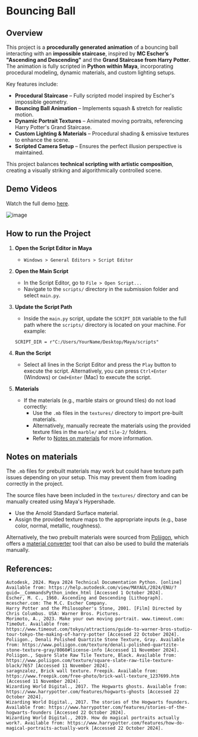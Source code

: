 # Bouncing Ball

## Overview

This project is a **procedurally generated animation** of a bouncing ball interacting with an **impossible staircase**, inspired by **MC Escher’s "Ascending and Descending"** and the **Grand Staircase from Harry Potter**. The animation is fully scripted in **Python within Maya**, incorporating procedural modeling, dynamic materials, and custom lighting setups.

Key features include:

* **Procedural Staircase** – Fully scripted model inspired by Escher's impossible geometry.
* **Bouncing Ball Animation** – Implements squash & stretch for realistic motion.
* **Dynamic Portrait Textures** – Animated moving portraits, referencing Harry Potter's Grand Staircase.
* **Custom Lighting & Materials** – Procedural shading & emissive textures to enhance the scene.
* **Scripted Camera Setup** – Ensures the perfect illusion perspective is maintained.

This project balances **technical scripting with artistic composition**, creating a visually striking and algorithmically controlled scene.

## Demo Videos

Watch the full demo [here](https://youtu.be/Q9KEmYCoY3g).

![image](./Refs/BouncingBall.gif)

## How to run the Project

1. **Open the Script Editor in Maya** 
    - `Windows > General Editors > Script Editor`

2. **Open the Main Script**
    - In the Script Editor, go to `File > Open Script...`
    - Navigate to the `scripts/` directory in the submission folder and select `main.py`.

3. **Update the Script Path**
    - Inside the `main.py` script, update the `SCRIPT_DIR` variable to the full path where the `scripts/` directory is located on your machine. For example:
    ```
    SCRIPT_DIR = r"C:/Users/YourName/Desktop/Maya/scripts"
    ```

4. **Run the Script**
    - Select all lines in the Script Editor and press the `Play` button to execute the script. Alternatively, you can press `Ctrl+Enter` (Windows) or `Cmd+Enter` (Mac) to execute the script.

5. **Materials**
    - If the materials (e.g., marble stairs or ground tiles) do not load correctly:
        - Use the `.mb` files in the `textures/` directory to import pre-built materials.
        - Alternatively, manually recreate the materials using the provided texture files in the `marble/` and `tile-2/` folders.
        - Refer to [Notes on materials](#notes-on-materials) for more information.

## Notes on materials

The `.mb` files for prebuilt materials may work but could have texture path issues depending on your setup. This may prevent them from loading correctly in the project.

The source files have been included in the `textures/` directory and can be manually created using Maya's Hypershade.
- Use the Arnold Standard Surface material.
- Assign the provided texture maps to the appropriate inputs (e.g., base color, normal, metallic, roughness).

Alternatively, the two prebuilt materials were sourced from [Poliigon](https://www.poliigon.com/), which offers a [material converter](https://www.poliigon.com/maya) tool that can also be used to build the materials manually.

## References:
```
Autodesk, 2024. Maya 2024 Technical Documentation Python. [online] Available from: https://help.autodesk.com/view/MAYAUL/2024/ENU/?guid=__CommandsPython_index_html [Accessed 1 October 2024].
Escher, M. C., 1960. Ascending and Descending [Lithograph]. mcescher.com: The M.C. Escher Company.
Harry Potter and the Philosopher's Stone, 2001. [Film] Directed by Chris Columbus. USA: Warner Bros. Pictures.
Morimoto, A., 2023. Make your own moving portrait. www.timeout.com: TimeOut. Available from: https://www.timeout.com/tokyo/attractions/guide-to-warner-bros-studio-tour-tokyo-the-making-of-harry-potter [Accessed 22 October 2024].
Poliigon., Denali Polished Quartzite Stone Texture, Gray. Available from: https://www.poliigon.com/texture/denali-polished-quartzite-stone-texture-gray/8060#license-info [Accessed 11 November 2024].
Poliigon., Square Slate Raw Tile Texture, Black. Available from: https://www.poliigon.com/texture/square-slate-raw-tile-texture-black/7657 [Accessed 11 November 2024].
saragnzalez, Brick wall texture. Freepik. Available from: https://www.freepik.com/free-photo/brick-wall-texture_1237699.htm [Accessed 11 November 2024].
Wizarding World Digital., 2017. The Hogwarts ghosts. Available from: https://www.harrypotter.com/features/hogwarts-ghosts [Accessed 22 October 2024].
Wizarding World Digital., 2017. The stories of the Hogwarts founders. Available from: https://www.harrypotter.com/features/stories-of-the-hogwarts-founders [Accessed 22 October 2024].
Wizarding World Digital., 2019. How do magical portraits actually work?. Available from: https://www.harrypotter.com/features/how-do-magical-portraits-actually-work [Accessed 22 October 2024].
```